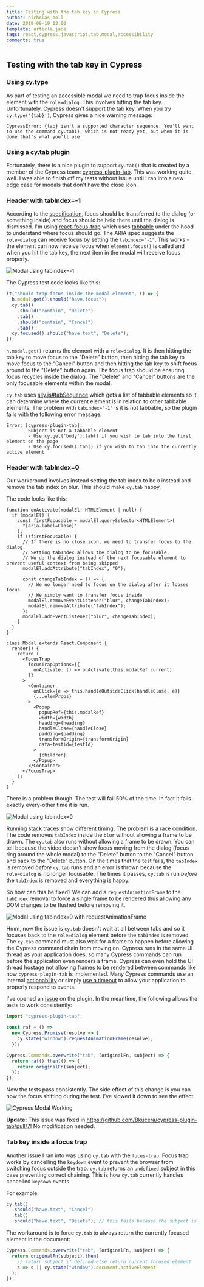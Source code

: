 ```yaml
---
title: Testing with the tab key in Cypress
author: nicholas-boll
date: 2019-09-19 13:00
template: article.jade
tags: react,cypress,javascript,tab,modal,accessibility
comments: true
---
```


## Testing with the tab key in Cypress

### Using cy.type

As part of testing an accessible modal we need to trap focus inside the element with the `role=dialog`. This involves hitting the tab key. Unfortunately, Cypress doesn't support the tab key. When you try `cy.type('{tab}')`, Cypress gives a nice warning message:

```
CypressError: {tab} isn't a supported character sequence. You'll want to use the command cy.tab(), which is not ready yet, but when it is done that's what you'll use.
```

### Using a cy.tab plugin

Fortunately, there is a nice plugin to support `cy.tab()` that is created by a member of the Cypress team: [cypress-plugin-tab](https://github.com/Bkucera/cypress-plugin-tab). This was working quite well. I was able to finish off my tests without issue until I ran into a new edge case for modals that don't have the close icon.

### Header with tabIndex=-1

According to the [specification](https://www.w3.org/WAI/GL/wiki/Using_ARIA_role%3Ddialog_to_implement_a_modal_dialog_box#Note_on_focus_management), focus should be transferred to the dialog (or something inside) and focus should be held there until the dialog is dismissed. I'm using [react-focus-trap](https://github.com/davidtheclark/focus-trap-react) which uses [tabbable](https://github.com/davidtheclark/tabbable) under the hood to understand where focus should go. The ARIA spec suggests the `role=dialog` can receive focus by setting the `tabindex="-1"`. This works - the element can now receive focus when `element.focus()` is called and when you hit the tab key, the next item in the modal will receive focus properly.

<img src="./img/modal-tabindex-1.gif" alt="Modal using tabindex=-1" loading="lazy" />

The Cypress test code looks like this:

```ts
it("should trap focus inside the modal element", () => {
  h.modal.get().should("have.focus");
  cy.tab()
    .should("contain", "Delete")
    .tab()
    .should("contain", "Cancel")
    .tab();
  cy.focused().should("have.text", "Delete");
});
```

`h.modal.get()` returns the element with a `role=dialog`. It is then hitting the tab key to move focus to the "Delete" button, then hitting the tab key to move focus to the "Cancel" button and then hitting the tab key to shift focus around to the "Delete" button again. The focus trap should be ensuring focus recycles inside the dialog. The "Delete" and "Cancel" buttons are the only focusable elements within the modal.

`cy.tab` uses [ally.js#tabSequence](https://allyjs.io/api/query/tabsequence.html) which gets a list of tabbable elements so it can determine where the current element is in relation to other tabbable elements. The problem with `tabindex="-1"` is it is not tabbable, so the plugin fails with the following error message:

```
Error: [cypress-plugin-tab]:
        Subject is not a tabbable element
        - Use cy.get('body').tab() if you wish to tab into the first element on the page
        - Use cy.focused().tab() if you wish to tab into the currently active element
```

### Header with tabIndex=0

Our workaround involves instead setting the tab index to be `0` instead and remove the tab index on blur. This should make `cy.tab` happy.

The code looks like this:

```tsx
function onActivate(modalEl: HTMLElement | null) {
  if (modalEl) {
    const firstFocusable = modalEl.querySelector<HTMLElement>(
      "[aria-label=Close]"
    );
    if (!firstFocusable) {
      // If there is no close icon, we need to transfer focus to the dialog.
      // Setting tabIndex allows the dialog to be focusable.
      // We do the dialog instead of the next focusable element to prevent useful context from being skipped
      modalEl.addAttribute("tabIndex", "0");

      const changeTabIndex = () => {
        // We no longer need to focus on the dialog after it looses focus
        // We simply want to transfer focus inside
        modalEl.removeEventListener("blur", changeTabIndex);
        modalEl.removeAttribute("tabIndex");
      };
      modalEl.addEventListener("blur", changeTabIndex);
    }
  }
}

class Modal extends React.Component {
  render() {
    return (
      <FocusTrap
        focusTrapOptions={{
          onActivate: () => onActivate(this.modalRef.current)
        }}
      >
        <Container
          onClick={e => this.handleOutsideClick(handleClose, e)}
          {...elemProps}
        >
          <Popup
            popupRef={this.modalRef}
            width={width}
            heading={heading}
            handleClose={handleClose}
            padding={padding}
            transformOrigin={transformOrigin}
            data-testid={testId}
          >
            {children}
          </Popup>
        </Container>
      </FocusTrap>
    );
  }
}
```

There is a problem though. The test will fail 50% of the time. In fact it fails exactly every-other time it is run.

<img src="./img/cypress-modal-tabindex-0.gif" alt="Modal using tabindex=0" loading="lazy" />

Running stack traces show different timing. The problem is a race condition. The code removes `tabIndex` inside the `blur` without allowing a frame to be drawn. The `cy.tab` also runs without allowing a frame to be drawn. You can tell because the video doesn't show focus moving from the dialog (focus ring around the whole modal) to the "Delete" button to the "Cancel" button and back to the "Delete" button. On the times that the test fails, the `tabIndex` is removed _before_ `cy.tab` runs and an error is thrown because the `role=dialog` is no longer focusable. The times it passes, `cy.tab` is run _before_ the `tabIndex` is removed and everything is happy.

So how can this be fixed? We can add a `requestAnimationFrame` to the `tabIndex` removal to force a single frame to be rendered thus allowing any DOM changes to be flushed before removing it.

<img src="./img/cypress-modal-tabindex-0-raf.gif" alt="Modal using tabindex=0 with requestAnimationFrame" loading="lazy" />

Hmm, now the issue is `cy.tab` doesn't wait at all between tabs and so it focuses back to the `role=dialog` element before the `tabIndex` is removed. The `cy.tab` command must also wait for a frame to happen before allowing the Cypress command chain from moving on. Cypress runs in the same UI thread as your application does, so many Cypress commands can run before the application even renders a frame. Cypress can even hold the UI thread hostage not allowing frames to be rendered between commands like how `cypress-plugin-tab` is implemented. Many Cypress commands use an internal [actionability](https://github.com/cypress-io/cypress/blob/73378fb191913e42a5bc7821b2540ac460df7048/packages/driver/src/cy/actionability.coffee) or simply [use a timeout](https://github.com/cypress-io/cypress/blob/a038e7f5d4c56d3efa844e745da40a3d917fefea/packages/driver/src/cy/commands/actions/type.js#L327) to allow your application to properly respond to events.

I've opened an [issue](https://github.com/Bkucera/cypress-plugin-tab/issues/4) on the plugin. In the meantime, the following allows the tests to work consistently:

```js
import "cypress-plugin-tab";

const raf = () =>
  new Cypress.Promise(resolve => {
    cy.state("window").requestAnimationFrame(resolve);
  });

Cypress.Commands.overwrite("tab", (originalFn, subject) => {
  return raf().then(() => {
    return originalFn(subject);
  });
});
```

Now the tests pass consistently. The side effect of this change is you can now the focus shifting during the test. I've slowed it down to see the effect:

<img src="./img/cypress-modal-working.gif" alt="Cypress Modal Working" loading="lazy" />

**Update:** This issue was fixed in https://github.com/Bkucera/cypress-plugin-tab/pull/7! No modification needed.

### Tab key inside a focus trap

Another issue I ran into was using `cy.tab` with the `focus-trap`. Focus trap works by cancelling the `keydown` event to prevent the browser from switching focus outside the trap. `cy.tab` returns an `undefined` subject in this case preventing correct chaining. This is how `cy.tab` currently handles cancelled `keydown` events.

For example:

```ts
cy.tab()
  .should("have.text", "Cancel")
  .tab()
  .should("have.text", "Delete"); // this fails because the subject is now undefined
```

The workaround is to force `cy.tab` to always return the currently focused element in the document:

```ts
Cypress.Commands.overwrite("tab", (originalFn, subject) => {
  return originalFn(subject).then(
    // return subject if defined else return current focused element
    s => s || cy.state("window").document.activeElement
  );
});
```
